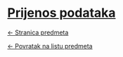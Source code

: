# [Prijenos podataka](https://www.github.com/studosi-fer/PRIPOD)
[<- Stranica predmeta](https://www.fer.unizg.hr/predmet/pripod)

[<- Povratak na listu predmeta](https://www.github.com/studosi/FER)
